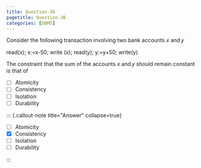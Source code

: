 ```yaml
---
title: Question-36
pagetitle: Question-36
categories: [DBMS]
---
```


Consider the following transaction involving two bank accounts 𝑥 and 𝑦

 read(x); x:=x\-50; write (x); read(y); y:=y\+50; write(y)

The constraint that the sum of the accounts 𝑥 and 𝑦 should remain constant is that of 

- [ ] Atomicity  
- [ ] Consistency  
- [ ] Isolation  
- [ ] Durability

::: {.callout-note title="Answer" collapse=true}

- [ ] Atomicity  
- [x] Consistency  
- [ ] Isolation  
- [ ] Durability

:::

